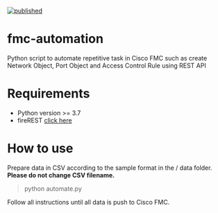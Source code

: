 [![published](https://static.production.devnetcloud.com/codeexchange/assets/images/devnet-published.svg)](https://developer.cisco.com/codeexchange/github/repo/joshrenaldo/fmc-automation)

# fmc-automation
Python script to automate repetitive task in Cisco FMC such as create Network Object, Port Object and Access Control Rule using REST API

# Requirements
- Python version >= 3.7
- fireREST [click here](https://github.com/kaisero/fireREST)

# How to use
Prepare data in CSV  according to the sample format in the / data folder. **Please do not change CSV filename.**

> python automate.py

Follow all instructions until all data is push to Cisco FMC.